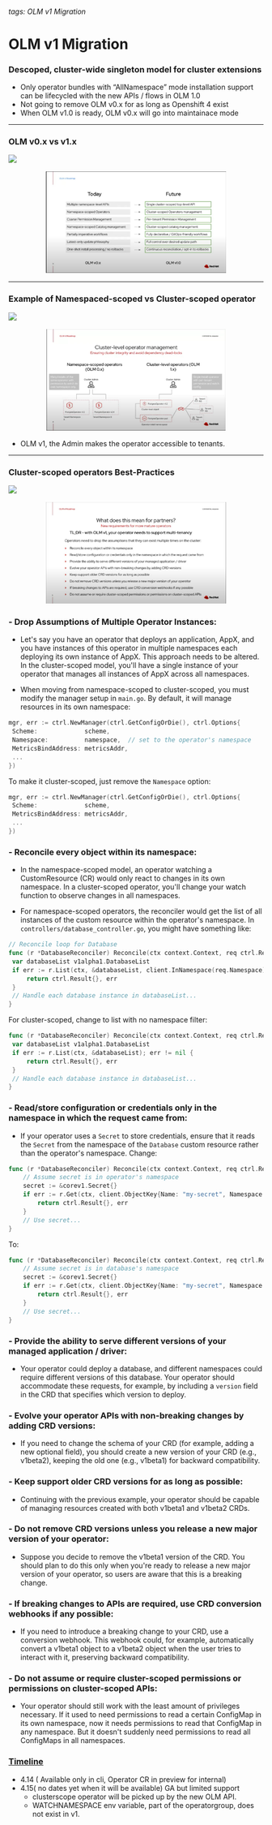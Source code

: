 
###### tags: OLM v1 Migration

# OLM v1 Migration
### Descoped, cluster-wide singleton model for cluster extensions
- Only operator bundles with “AllNamespace” mode installation support can be lifecycled with the new APIs / flows in OLM 1.0
- Not going to remove OLM v0.x for as long as Openshift 4 exist
- When OLM v1.0 is ready, OLM v0.x will go into maintainace mode


--------

### OLM v0.x vs v1.x

![](https://hackmd.io/_uploads/SJArQ7_i3.png)

<div style="text-align: center;">
    <img src="images/olmv0-v1.png" height="200">
</div>



----
### Example of Namespaced-scoped vs Cluster-scoped operator

![](https://hackmd.io/_uploads/HJk2rX_oh.png)

<div style="text-align: center;">
    <img src="images/namespace-cluster.png" height="200">
</div>

- OLM v1, the Admin makes the operator accessible to tenants.

----

### Cluster-scoped operators Best-Practices

![](https://hackmd.io/_uploads/SJ-yvQdsn.png)

<div style="text-align: center;">
    <img src="images/bestpractice.png" height="200">
</div>


### - **Drop Assumptions of Multiple Operator Instances:**
    
   - Let's say you have an operator that deploys an application, AppX, and you have instances of this operator in multiple namespaces each deploying its own instance of AppX. This approach needs to be altered. In the cluster-scoped model, you'll have a single instance of your operator that manages all instances of AppX across all namespaces.

   - When moving from namespace-scoped to cluster-scoped, you must modify the manager setup in `main.go`. By default, it will manage resources in its own namespace:

   ```go
mgr, err := ctrl.NewManager(ctrl.GetConfigOrDie(), ctrl.Options{
    Scheme:             scheme,
    Namespace:          namespace,  // set to the operator's namespace
    MetricsBindAddress: metricsAddr,
    ...
})
   ```

   To make it cluster-scoped, just remove the `Namespace` option:

   ```go
mgr, err := ctrl.NewManager(ctrl.GetConfigOrDie(), ctrl.Options{
    Scheme:             scheme,
    MetricsBindAddress: metricsAddr,
    ...
})
   ```

### - **Reconcile every object within its namespace:**
   - In the namespace-scoped model, an operator watching a CustomResource (CR) would only react to changes in its own namespace. In a cluster-scoped operator, you'll change your watch function to observe changes in all namespaces.

   - For namespace-scoped operators, the reconciler would get the list of all instances of the custom resource within the operator's namespace. In `controllers/database_controller.go`, you might have something like:

   ```go
// Reconcile loop for Database
func (r *DatabaseReconciler) Reconcile(ctx context.Context, req ctrl.Request) (ctrl.Result, error) {
    var databaseList v1alpha1.DatabaseList
    if err := r.List(ctx, &databaseList, client.InNamespace(req.Namespace)); err != nil {
        return ctrl.Result{}, err
    }
    // Handle each database instance in databaseList...
}
   ```
   
   For cluster-scoped, change to list with no namespace filter:

   ```go
func (r *DatabaseReconciler) Reconcile(ctx context.Context, req ctrl.Request) (ctrl.Result, error) {
    var databaseList v1alpha1.DatabaseList
    if err := r.List(ctx, &databaseList); err != nil {
        return ctrl.Result{}, err
    }
    // Handle each database instance in databaseList...
}
   ```


### - **Read/store configuration or credentials only in the namespace in which the request came from:**
   - If your operator uses a `Secret` to store credentials, ensure that it reads the `Secret` from the namespace of the `Database` custom resource rather than the operator's namespace. Change:

```go
func (r *DatabaseReconciler) Reconcile(ctx context.Context, req ctrl.Request) (ctrl.Result, error) {
    // Assume secret is in operator's namespace
    secret := &corev1.Secret{}
    if err := r.Get(ctx, client.ObjectKey{Name: "my-secret", Namespace: r.operatorNamespace}, secret); err != nil {
        return ctrl.Result{}, err
    }
    // Use secret...
}
```

To:

```go
func (r *DatabaseReconciler) Reconcile(ctx context.Context, req ctrl.Request) (ctrl.Result, error) {
    // Assume secret is in database's namespace
    secret := &corev1.Secret{}
    if err := r.Get(ctx, client.ObjectKey{Name: "my-secret", Namespace: req.Namespace}, secret); err != nil {
        return ctrl.Result{}, err
    }
    // Use secret...
}
```

### - **Provide the ability to serve different versions of your managed application / driver:**
   - Your operator could deploy a database, and different namespaces could require different versions of this database. Your operator should accommodate these requests, for example, by including a `version` field in the CRD that specifies which version to deploy.

### - **Evolve your operator APIs with non-breaking changes by adding CRD versions:**
   - If you need to change the schema of your CRD (for example, adding a new optional field), you should create a new version of your CRD (e.g., v1beta2), keeping the old one (e.g., v1beta1) for backward compatibility.

### - **Keep support older CRD versions for as long as possible:**
   - Continuing with the previous example, your operator should be capable of managing resources created with both v1beta1 and v1beta2 CRDs.

### - **Do not remove CRD versions unless you release a new major version of your operator:**
   - Suppose you decide to remove the v1beta1 version of the CRD. You should plan to do this only when you're ready to release a new major version of your operator, so users are aware that this is a breaking change.

### - **If breaking changes to APIs are required, use CRD conversion webhooks if any possible:**
   - If you need to introduce a breaking change to your CRD, use a conversion webhook. This webhook could, for example, automatically convert a v1beta1 object to a v1beta2 object when the user tries to interact with it, preserving backward compatibility.

### - **Do not assume or require cluster-scoped permissions or permissions on cluster-scoped APIs:**
   - Your operator should still work with the least amount of privileges necessary. If it used to need permissions to read a certain ConfigMap in its own namespace, now it needs permissions to read that ConfigMap in any namespace. But it doesn't suddenly need permissions to read all ConfigMaps in all namespaces.



### [Timeline](https://openshift-release.apps.ci.l2s4.p1.openshiftapps.com/)
- 4.14 ( Available only in cli, Operator CR in preview for internal)
- 4.15( no dates yet when it will be available) GA but limited support
   - clusterscope operator will be picked up by the new OLM API.
   - WATCHNAMESPACE env variable, part of the operatorgroup, does not exist in v1.


